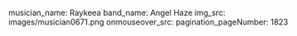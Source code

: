 musician_name: Raykeea
band_name: Angel Haze
img_src: images/musician0671.png
onmouseover_src: 
pagination_pageNumber: 1823